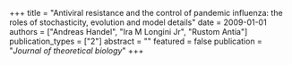 +++
title = "Antiviral resistance and the control of pandemic influenza: the roles of stochasticity, evolution and model details"
date = 2009-01-01
authors = ["Andreas Handel", "Ira M Longini Jr", "Rustom Antia"]
publication_types = ["2"]
abstract = ""
featured = false
publication = "*Journal of theoretical biology*"
+++

